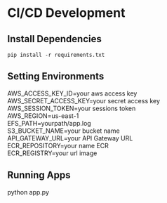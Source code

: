 # CI/CD Development
## Install Dependencies
`pip install -r requirements.txt`

## Setting Environments
AWS_ACCESS_KEY_ID=your aws access key<br/>
AWS_SECRET_ACCESS_KEY=your secret access key<br/>
AWS_SESSION_TOKEN=your sessions token<br/>
AWS_REGION=us-east-1<br/>
EFS_PATH=yourpath/app.log<br/>
S3_BUCKET_NAME=your bucket name<br/>
API_GATEWAY_URL=your API Gateway URL<br/>
ECR_REPOSITORY=your name ECR<br/>
ECR_REGISTRY=your url image


## Running Apps
python app.py